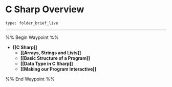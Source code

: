 # C Sharp Overview
 
```ccard
type: folder_brief_live
```
 
--- 
%% Begin Waypoint %%
- **[[C Sharp]]**
	- **[[Arrays, Strings and Lists]]**
	- **[[Basic Structure of a Program]]**
	- **[[Data Type in C Sharp]]**
	- **[[Making our Program Interactive]]**

%% End Waypoint %%
